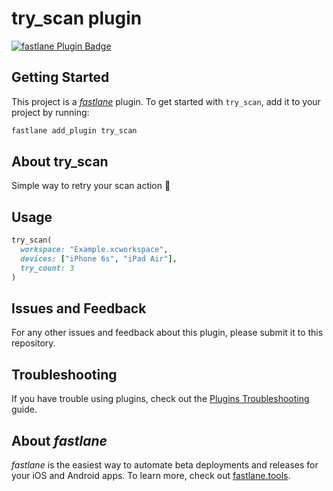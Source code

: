 # try_scan plugin

[![fastlane Plugin Badge](https://rawcdn.githack.com/fastlane/fastlane/master/fastlane/assets/plugin-badge.svg)](https://rubygems.org/gems/fastlane-plugin-try_scan)

## Getting Started

This project is a [_fastlane_](https://github.com/fastlane/fastlane) plugin. To get started with `try_scan`, add it to your project by running:

```bash
fastlane add_plugin try_scan
```

## About try_scan

Simple way to retry your scan action 🚀

## Usage

```ruby
try_scan(
  workspace: "Example.xcworkspace",
  devices: ["iPhone 6s", "iPad Air"],
  try_count: 3
)
```

## Issues and Feedback

For any other issues and feedback about this plugin, please submit it to this repository.

## Troubleshooting

If you have trouble using plugins, check out the [Plugins Troubleshooting](https://docs.fastlane.tools/plugins/plugins-troubleshooting/) guide.

## About _fastlane_

_fastlane_ is the easiest way to automate beta deployments and releases for your iOS and Android apps. To learn more, check out [fastlane.tools](https://fastlane.tools).
